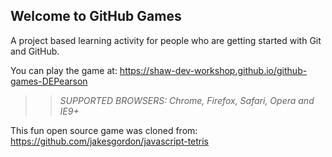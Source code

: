 ## Welcome to GitHub Games

A project based learning activity for people who are getting started with Git and GitHub.

You can play the game at: https://shaw-dev-workshop.github.io/github-games-DEPearson

>> _*SUPPORTED BROWSERS*: Chrome, Firefox, Safari, Opera and IE9+_

This fun open source game was cloned from: https://github.com/jakesgordon/javascript-tetris
